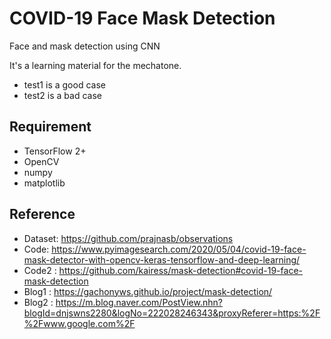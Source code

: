 # COVID-19 Face Mask Detection

Face and mask detection using CNN

It's a learning material for the mechatone.

- test1 is a good case
- test2 is a bad case

## Requirement

- TensorFlow 2+
- OpenCV
- numpy
- matplotlib

## Reference

- Dataset: https://github.com/prajnasb/observations
- Code: https://www.pyimagesearch.com/2020/05/04/covid-19-face-mask-detector-with-opencv-keras-tensorflow-and-deep-learning/
- Code2 : https://github.com/kairess/mask-detection#covid-19-face-mask-detection
- Blog1 : https://gachonyws.github.io/project/mask-detection/
- Blog2 : https://m.blog.naver.com/PostView.nhn?blogId=dnjswns2280&logNo=222028246343&proxyReferer=https:%2F%2Fwww.google.com%2F

